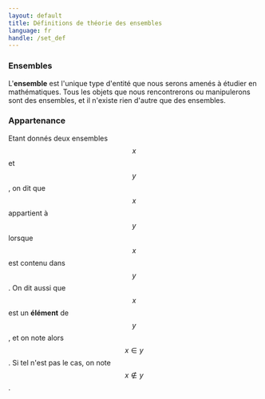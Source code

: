 ```yaml
---
layout: default
title: Définitions de théorie des ensembles
language: fr
handle: /set_def
---
```


<script src="https://cdn.mathjax.org/mathjax/latest/MathJax.js?config=TeX-AMS-MML_HTMLorMML" type="text/javascript"></script>

### Ensembles
L'**ensemble** est l'unique type d'entité que nous serons amenés à étudier en mathématiques. Tous les objets que nous rencontrerons ou manipulerons sont des ensembles, et il n'existe rien d'autre que des ensembles.

### Appartenance
Etant donnés deux ensembles $$x$$ et $$y$$, on dit que $$x$$ appartient à $$y$$ lorsque $$x$$ est contenu dans $$y$$. On dit aussi que $$x$$ est un **élément** de $$y$$, et on note alors $$x \in y$$. Si tel n'est pas le cas, on note $$x \notin y$$.
